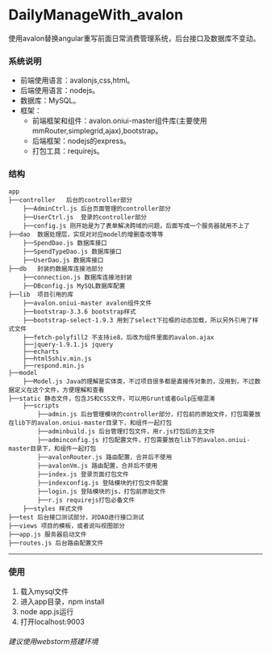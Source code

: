 # DailyManageWith_avalon
使用avalon替换angular重写前面日常消费管理系统，后台接口及数据库不变动。

### 系统说明
* 前端使用语言：avalonjs,css,html。
* 后端使用语言：nodejs。
* 数据库：MySQL。
* 框架：
    * 前端框架和组件：avalon.oniui-master组件库(主要使用mmRouter,simplegrid,ajax),bootstrap。
    * 后端框架：nodejs的express。
    * 打包工具：requirejs。
### 结构
```
app
├──controller	后台的controller部分
	├──AdminCtrl.js 后台页面管理的controller部分
	├──UserCtrl.js	登录的controller部分
	├──config.js 刚开始是为了表单解决跨域的问题，后面写成一个服务器就用不上了
├──dao	数据处理层，实现对对应model的增删查改等等
	├──SpendDao.js 数据库接口
	├──SpendTypeDao.js 数据库接口
	├──UserDao.js 数据库接口
├──db	封装的数据库连接池部分
	├──connection.js 数据库连接池封装
	├──DBconfig.js MySQL数据库配置
├──lib	项目引用的库
	├──avalon.oniui-master avalon组件文件
	├──bootstrap-3.3.6 bootstrap样式
	├──bootstrap-select-1.9.3 用到了select下拉框的动态加载，所以另外引用了样式文件
	├──fetch-polyfill2 不支持ie8，后改为组件里面的avalon.ajax
	├──jquery-1.9.1.js jquery
	├──echarts
	├──html5shiv.min.js
	├──respond.min.js
├──model
	├──Model.js	Java的理解是实体类，不过项目很多都是直接传对象的，没用到，不过数据定义在这个文件，方便理解和查看
├──static 静态文件，包含JS和CSS文件，可以用Grunt或者Gulp压缩混淆
	├──scripts
		├──admin.js 后台管理模块的controller部分，打包前的原始文件，打包需要放在lib下的avalon.oniui-master目录下，和组件一起打包
		├──adminbuild.js 后台管理打包文件，用r.js打包后的主文件
		├──adminconfig.js 打包配置文件，打包需要放在lib下的avalon.oniui-master目录下，和组件一起打包
		├──avalonRouter.js 路由配置，合并后不使用
		├──avalonVm.js 路由配置，合并后不使用
		├──index.js 登录页面打包文件
		├──indexconfig.js 登陆模块的打包文件配置
		├──login.js 登陆模块的js，打包前原始文件
		├──r.js requirejs打包必备文件
	├──styles 样式文件
├──test 后台接口测试部分，对DAO进行接口测试
├──views 项目的模板，或者说叫视图部分
├──app.js 服务器启动文件
├──routes.js 后台路由配置文件
```
_______________________________________________________________
### 使用
1. 载入mysql文件
2. 进入app目录，npm install
3. node app.js运行
4. 打开localhost:9003

###### 建议使用webstorm搭建环境
